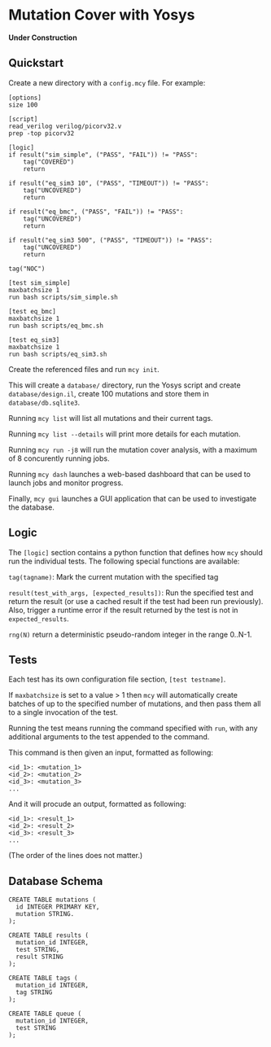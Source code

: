 # Mutation Cover with Yosys

**Under Construction**

## Quickstart

Create a new directory with a `config.mcy` file. For example:

```
[options]
size 100

[script]
read_verilog verilog/picorv32.v
prep -top picorv32

[logic]
if result("sim_simple", ("PASS", "FAIL")) != "PASS":
    tag("COVERED")
    return

if result("eq_sim3 10", ("PASS", "TIMEOUT")) != "PASS":
    tag("UNCOVERED")
    return

if result("eq_bmc", ("PASS", "FAIL")) != "PASS":
    tag("UNCOVERED")
    return

if result("eq_sim3 500", ("PASS", "TIMEOUT")) != "PASS":
    tag("UNCOVERED")
    return

tag("NOC")

[test sim_simple]
maxbatchsize 1
run bash scripts/sim_simple.sh

[test eq_bmc]
maxbatchsize 1
run bash scripts/eq_bmc.sh

[test eq_sim3]
maxbatchsize 1
run bash scripts/eq_sim3.sh
```

Create the referenced files and run `mcy init`.

This will create a `database/` directory, run the Yosys script and create
`database/design.il`, create 100 mutations and store them in `database/db.sqlite3`.


Running `mcy list` will list all mutations and their current tags.

Running `mcy list --details` will print more details for each mutation.

Running `mcy run -j8` will run the mutation cover analysis, with a maximum
of 8 concurently running jobs.

Running `mcy dash` launches a web-based dashboard that can be used to launch
jobs and monitor progress.

Finally, `mcy gui` launches a GUI application that can be used to investigate
the database.

## Logic

The `[logic]` section contains a python function that defines how `mcy` should
run the individual tests. The following special functions are available:

`tag(tagname)`: Mark the current mutation with the specified tag

`result(test_with_args, [expected_results])`: Run the specified test and return the
result (or use a cached result if the test had been run previously). Also, trigger a
runtime error if the result returned by the test is not in `expected_results`.

`rng(N)` return a deterministic pseudo-random integer in the range 0..N-1.

## Tests

Each test has its own configuration file section, `[test testname]`.

If `maxbatchsize` is set to a value > 1 then `mcy` will automatically create
batches of up to the specified number of mutations, and then pass them all
to a single invocation of the test.

Running the test means running the command specified with `run`, with any
additional arguments to the test appended to the command.

This command is then given an input, formatted as following:

```
<id_1>: <mutation_1>
<id_2>: <mutation_2>
<id_3>: <mutation_3>
...
```

And it will procude an output, formatted as following:

```
<id_1>: <result_1>
<id_2>: <result_2>
<id_3>: <result_3>
...
```

(The order of the lines does not matter.)

## Database Schema

```
CREATE TABLE mutations (
  id INTEGER PRIMARY KEY,
  mutation STRING.
);

CREATE TABLE results (
  mutation_id INTEGER,
  test STRING,
  result STRING
);

CREATE TABLE tags (
  mutation_id INTEGER,
  tag STRING
);

CREATE TABLE queue (
  mutation_id INTEGER,
  test STRING
);
```